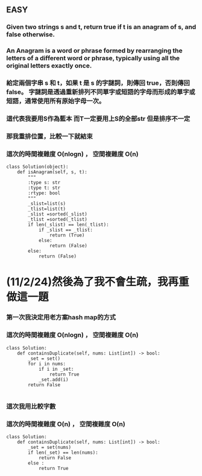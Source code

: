 ## EASY
### Given two strings s and t, return true if t is an anagram of s, and false otherwise.
### An Anagram is a word or phrase formed by rearranging the letters of a different word or phrase, typically using all the original letters exactly once.
### 給定兩個字串 s 和 t，如果 t 是 s 的字謎詞，則傳回 true，否則傳回 false。 字謎詞是透過重新排列不同單字或短語的字母而形成的單字或短語，通常使用所有原始字母一次。

### 這代表我要用S作為藍本 而T一定要用上S的全部str 但是排序不一定
### 那我重排位置，比較一下就結束
### 這次的時間複雜度 O(nlogn) ， 空間複雜度 O(n)

```
class Solution(object):
    def isAnagram(self, s, t):
        """
        :type s: str
        :type t: str
        :rtype: bool
        """
        _slist=list(s)
        _tlist=list(t)
        _slist =sorted(_slist)
        _tlist =sorted(_tlist)
        if len(_slist) == len(_tlist):
            if _slist == _tlist:
                return (True)
            else:
                return (False)
        else:
            return (False)
```



# (11/2/24)然後為了我不會生疏，我再重做這一題
### 第一次我決定用老方案hash map的方式
### 這次的時間複雜度 O(nlogn) ， 空間複雜度 O(n)
```
class Solution:
    def containsDuplicate(self, nums: List[int]) -> bool:
        _set = set()
        for i in nums:
            if i in _set:
                return True
            _set.add(i)
        return False
        
```

### 這次我用比較字數
### 這次的時間複雜度 O(n) ， 空間複雜度 O(n) 
```
class Solution:
    def containsDuplicate(self, nums: List[int]) -> bool:
        _set = set(nums)
        if len(_set) == len(nums):
            return False
        else :
            return True
```


